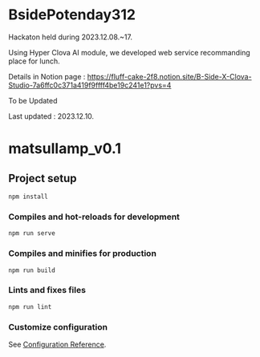 # BsidePotenday312
Hackaton held during 2023.12.08.~17.

Using Hyper Clova AI module, we developed web service recommanding place for lunch.

Details in Notion page :
https://fluff-cake-2f8.notion.site/B-Side-X-Clova-Studio-7a6ffc0c371a419f9ffff4be19c241e1?pvs=4

To be Updated

Last updated : 2023.12.10.

# matsullamp_v0.1

## Project setup
```
npm install
```

### Compiles and hot-reloads for development
```
npm run serve
```

### Compiles and minifies for production
```
npm run build
```

### Lints and fixes files
```
npm run lint
```

### Customize configuration
See [Configuration Reference](https://cli.vuejs.org/config/).
